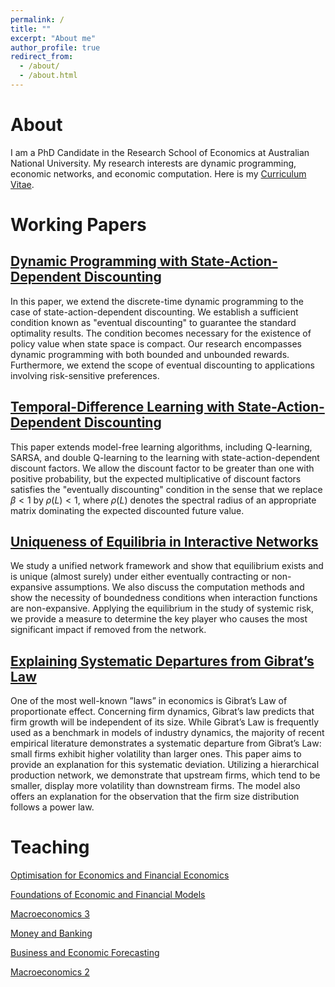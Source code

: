 ```yaml
---
permalink: /
title: ""
excerpt: "About me"
author_profile: true
redirect_from: 
  - /about/
  - /about.html
---
```


# About
I am a PhD Candidate in the Research School of Economics at Australian National University.
My research interests are dynamic programming, economic networks, and economic computation. 
Here is my [Curriculum Vitae](/files/resume.pdf).

# Working Papers
## [Dynamic Programming with State-Action-Dependent Discounting]()

In this paper, we extend the discrete-time dynamic programming to
the case of state-action-dependent discounting. We establish a sufficient condition
known as "eventual discounting" to guarantee the standard optimality results. The
condition becomes necessary for the existence of policy value when state space is
compact. Our research encompasses dynamic programming with both bounded and
unbounded rewards. Furthermore, we extend the scope of eventual discounting to
applications involving risk-sensitive preferences.

## [Temporal-Difference Learning with State-Action-Dependent Discounting]()

This paper extends model-free learning algorithms, including Q-learning,
SARSA, and double Q-learning to the learning with state-action-dependent discount
factors. We allow the discount factor to be greater than one with positive probability, 
but the expected multiplicative of discount factors satisfies the "eventually
discounting" condition in the sense that we replace $β < 1$ by $ρ(L) < 1$, where $ρ(L)$
denotes the spectral radius of an appropriate matrix dominating the expected discounted future value.

## [Uniqueness of Equilibria in Interactive Networks]()

We study a unified network framework and show that equilibrium exists and is unique (almost surely) under either eventually contracting or non-expansive assumptions.
We also discuss the computation methods and show the necessity of boundedness conditions when interaction functions are non-expansive.
Applying the equilibrium in the study of systemic risk, we provide a measure to determine the key player who causes the most significant impact if removed from the network. 

## [Explaining Systematic Departures from Gibrat’s Law]()

One of the most well-known ”laws” in economics is Gibrat’s Law of
proportionate effect. Concerning firm dynamics, Gibrat’s law predicts that firm
growth will be independent of its size. While Gibrat’s Law is frequently used as a
benchmark in models of industry dynamics, the majority of recent empirical literature demonstrates a systematic departure from Gibrat’s Law: small firms exhibit
higher volatility than larger ones. This paper aims to provide an explanation for
this systematic deviation. Utilizing a hierarchical production network, we demonstrate that upstream firms, which tend to be smaller, display more volatility than
downstream firms. The model also offers an explanation for the observation that the firm size distribution follows a power law.

# Teaching

[Optimisation for Economics and Financial Economics](https://programsandcourses.anu.edu.au/2024/course/ECON2125)

[Foundations of Economic and Financial Models](https://programsandcourses.anu.edu.au/2024/course/EMET1001)

[Macroeconomics 3](https://programsandcourses.anu.edu.au/2024/course/ECON3102)

[Money and Banking](https://programsandcourses.anu.edu.au/2024/course/ECON2026)

[Business and Economic Forecasting](https://programsandcourses.anu.edu.au/course/emet3007)

[Macroeconomics 2](https://programsandcourses.anu.edu.au/2024/course/ECON2102)
